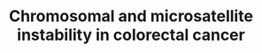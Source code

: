 ---
annotations:
- id: CL:0000066
  parent: animal cell
  type: Cell Type Ontology
  value: epithelial cell
- id: PW:0000598
  parent: signaling pathway
  type: Pathway Ontology
  value: altered Wnt signaling pathway
- id: PW:0000292
  parent: regulatory pathway
  type: Pathway Ontology
  value: altered DNA repair pathway
- id: PW:0000612
  parent: disease pathway
  type: Pathway Ontology
  value: colorectal cancer pathway
- id: DOID:9256
  parent: disease of cellular proliferation
  type: Disease Ontology
  value: colorectal cancer
- id: PW:0000605
  parent: disease pathway
  type: Pathway Ontology
  value: cancer pathway
authors:
- Khanspers
- Egonw
- AMTan
- Fehrhart
communities:
- CPTAC
description: 'CRC arises from the colorectal epithelium as a result of the accumulation
  of genetic alterations in defined oncogenes and tumour suppressor genes (TSG). Two
  major mechanisms of genomic instability have been identified in sporadic CRC progression.
  The first, known as chromosomal instability (CIN), results from a series of genetic
  changes that involve the activation of oncogenes such as K-ras and inactivation
  of TSG such as p53, DCC/Smad4, and APC. The second, known as  microsatellite instability
  (MSI), results from inactivation of the DNA mismatch repair genes MLH1 and/or MSH2
  by hypermethylation of their promoter, and secondary mutation of genes with coding
  microsatellites, such as transforming growth factor receptor II (TGF-RII) and BAX.
  Hereditary syndromes have germline mutations in specific genes (mutation in the
  tumour suppressor gene APC on chromosome 5q in FAP, mutated DNA mismatch repair
  genes in HNPCC).  This pathway is based on information from [http://www.genome.jp/dbget-bin/www_bget?map05210
  KEGG]  The most common mutation in colon cancer is inactivation of APC. When APC
  does not have an inactivating mutation, frequently there are activating mutations
  in β-catenin. In order for cancer to develop, both alleles must be mutated. Mutations
  in APC or β-catenin must be followed by other mutations to become cancerous; however,
  in carriers of an APC inactivating mutations, the risk of colorectal cancer by age
  40 is almost 100%.  The impact of KRAS mutations is heavily dependent on the order
  of mutations. Primary KRAS mutations generally lead to a self-limiting hyperplastic
  or borderline lesion, but if they occur after a previous APC mutation it often progresses
  to cancer. KRAS mutation is predictive of a very poor response to panitumumab and
  cetuximab therapy in colorectal cancer. Currently, the most reliable way to predict
  whether a colorectal cancer patient will respond to one of the EGFR-inhibiting drugs
  is to test for certain “activating” mutations in the gene that encodes KRAS, which
  occurs in 30%–50% of colorectal cancers. Studies show patients whose tumors express
  the mutated version of the KRAS gene will not respond to cetuximab or panitumumab.
  Source: [https://en.wikipedia.org/wiki/KRAS#Colorectal_cancer Wikipedia]  DCC can
  be considered a conditional tumor suppressor gene as well as a conditional oncogene.
  When DCC is present and not activated by netrin it is proapoptotic, and represses
  tumor formation. When DCC is present and netrin-activated it promotes cell survival,
  acting as an oncoprotein. One of the most frequent genetic abnormalities that occur
  in advanced colorectal cancer is loss of heterozygosity (LOH) of DCC in region 18q21.
  Source: [https://en.wikipedia.org/wiki/Deleted_in_Colorectal_Cancer Wikipedia]  [https://www.ncbi.nlm.nih.gov/pubmed/25736321
  de Miranda et al] suggest that TGFβ signaling remains active in some CRC cells with
  MSI mutations in the TGFBR2 gene, because the mutated gene still expresses a functional
  protein.   Aberrant overexpression of cyclooxygenase-2 (COX-2) is thought to have
  an important role in development of CRC. The tumorigenic effects of COX-2 can be
  attributed to the production of PGE2; increased levels of PGE2 have been reported
  in colorectal adenomas as well as carcinomas. COX-2 and PGE2 regulate proliferation,
  survival, migration, and invasion in colorectal tumors. Source: [https://www.ncbi.nlm.nih.gov/pubmed/20420946
  Pino et al].  Proteins on this pathway have targeted assays available via the [https://assays.cancer.gov/available_assays?wp_id=WP4216
  CPTAC Assay Portal]'
last-edited: 2021-06-17
ndex: ccc791b2-8b69-11eb-9e72-0ac135e8bacf
organisms:
- Homo sapiens
redirect_from:
- /index.php/Pathway:WP4216
- /instance/WP4216
- /instance/WP4216_rr123363
revision: r123363
schema-jsonld:
- '@context': https://schema.org/
  '@id': https://wikipathways.github.io/pathways/WP4216.html
  '@type': Dataset
  creator:
    '@type': Organization
    name: WikiPathways
  description: 'CRC arises from the colorectal epithelium as a result of the accumulation
    of genetic alterations in defined oncogenes and tumour suppressor genes (TSG).
    Two major mechanisms of genomic instability have been identified in sporadic CRC
    progression. The first, known as chromosomal instability (CIN), results from a
    series of genetic changes that involve the activation of oncogenes such as K-ras
    and inactivation of TSG such as p53, DCC/Smad4, and APC. The second, known as  microsatellite
    instability (MSI), results from inactivation of the DNA mismatch repair genes
    MLH1 and/or MSH2 by hypermethylation of their promoter, and secondary mutation
    of genes with coding microsatellites, such as transforming growth factor receptor
    II (TGF-RII) and BAX. Hereditary syndromes have germline mutations in specific
    genes (mutation in the tumour suppressor gene APC on chromosome 5q in FAP, mutated
    DNA mismatch repair genes in HNPCC).  This pathway is based on information from
    [http://www.genome.jp/dbget-bin/www_bget?map05210 KEGG]  The most common mutation
    in colon cancer is inactivation of APC. When APC does not have an inactivating
    mutation, frequently there are activating mutations in β-catenin. In order for
    cancer to develop, both alleles must be mutated. Mutations in APC or β-catenin
    must be followed by other mutations to become cancerous; however, in carriers
    of an APC inactivating mutations, the risk of colorectal cancer by age 40 is almost
    100%.  The impact of KRAS mutations is heavily dependent on the order of mutations.
    Primary KRAS mutations generally lead to a self-limiting hyperplastic or borderline
    lesion, but if they occur after a previous APC mutation it often progresses to
    cancer. KRAS mutation is predictive of a very poor response to panitumumab and
    cetuximab therapy in colorectal cancer. Currently, the most reliable way to predict
    whether a colorectal cancer patient will respond to one of the EGFR-inhibiting
    drugs is to test for certain “activating” mutations in the gene that encodes KRAS,
    which occurs in 30%–50% of colorectal cancers. Studies show patients whose tumors
    express the mutated version of the KRAS gene will not respond to cetuximab or
    panitumumab. Source: [https://en.wikipedia.org/wiki/KRAS#Colorectal_cancer Wikipedia]  DCC
    can be considered a conditional tumor suppressor gene as well as a conditional
    oncogene. When DCC is present and not activated by netrin it is proapoptotic,
    and represses tumor formation. When DCC is present and netrin-activated it promotes
    cell survival, acting as an oncoprotein. One of the most frequent genetic abnormalities
    that occur in advanced colorectal cancer is loss of heterozygosity (LOH) of DCC
    in region 18q21. Source: [https://en.wikipedia.org/wiki/Deleted_in_Colorectal_Cancer
    Wikipedia]  [https://www.ncbi.nlm.nih.gov/pubmed/25736321 de Miranda et al] suggest
    that TGFβ signaling remains active in some CRC cells with MSI mutations in the
    TGFBR2 gene, because the mutated gene still expresses a functional protein.   Aberrant
    overexpression of cyclooxygenase-2 (COX-2) is thought to have an important role
    in development of CRC. The tumorigenic effects of COX-2 can be attributed to the
    production of PGE2; increased levels of PGE2 have been reported in colorectal
    adenomas as well as carcinomas. COX-2 and PGE2 regulate proliferation, survival,
    migration, and invasion in colorectal tumors. Source: [https://www.ncbi.nlm.nih.gov/pubmed/20420946
    Pino et al].  Proteins on this pathway have targeted assays available via the
    [https://assays.cancer.gov/available_assays?wp_id=WP4216 CPTAC Assay Portal]'
  keywords:
  - AKT1
  - AKT2
  - AKT3
  - APC
  - APC2
  - APPL1
  - ARAF
  - AXIN1
  - AXIN2
  - Arachidonic acid
  - BAD
  - BAK1
  - BAX
  - BBC3
  - BCL2
  - BCL2L11
  - BIRC5
  - BRAF
  - CASP3
  - CASP9
  - CCND1
  - CDKN1A
  - CSNK1A1
  - CSNK1A1L
  - CTNNB1
  - CYCS
  - DCC
  - DDB2
  - EXOC2
  - FOS
  - GADD45A
  - GADD45B
  - GADD45G
  - GSK3B
  - JUN
  - KRAS
  - LEF1
  - MAP2K1
  - MAPK1
  - MAPK10
  - MAPK3
  - MAPK8
  - MAPK9
  - MLH1
  - MSH2
  - MSH3
  - MSH6
  - MYC
  - NTN1
  - PGE2
  - PGH2
  - PMAIP1
  - POLK
  - PTGS2
  - RAC1
  - RAC2
  - RAC3
  - RAF1
  - RALA
  - RALB
  - RALGDS
  - REL
  - RHOA
  - SMAD2
  - SMAD3
  - SMAD4
  - TBK1
  - TCF7
  - TCF7L1
  - TCF7L2
  - TGFB1
  - TGFB2
  - TGFB3
  - TGFBR1
  - TGFBR2
  - TP53
  license: CC0
  name: 'Chromosomal and microsatellite instability in colorectal cancer '
seo: CreativeWork
title: 'Chromosomal and microsatellite instability in colorectal cancer '
wpid: WP4216
---